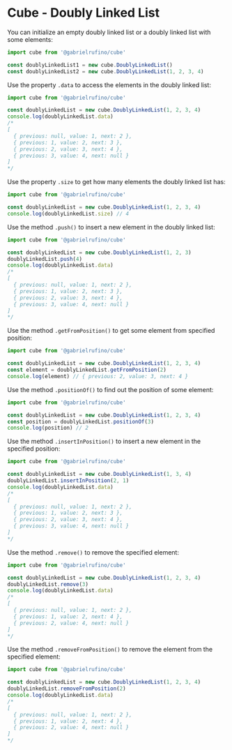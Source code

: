 # Cube - Doubly Linked List

You can initialize an empty doubly linked list or a doubly linked list with some elements:

```js
import cube from '@gabrielrufino/cube'

const doublyLinkedList1 = new cube.DoublyLinkedList()
const doublyLinkedList2 = new cube.DoublyLinkedList(1, 2, 3, 4)
```

Use the property `.data` to access the elements in the doubly linked list:

```js
import cube from '@gabrielrufino/cube'

const doublyLinkedList = new cube.DoublyLinkedList(1, 2, 3, 4)
console.log(doublyLinkedList.data)
/*
[
  { previous: null, value: 1, next: 2 },
  { previous: 1, value: 2, next: 3 },
  { previous: 2, value: 3, next: 4 },
  { previous: 3, value: 4, next: null }
]
*/
```

Use the property `.size` to get how many elements the doubly linked list has:

```js
import cube from '@gabrielrufino/cube'

const doublyLinkedList = new cube.DoublyLinkedList(1, 2, 3, 4)
console.log(doublyLinkedList.size) // 4
```

Use the method `.push()` to insert a new element in the doubly linked list:

```js
import cube from '@gabrielrufino/cube'

const doublyLinkedList = new cube.DoublyLinkedList(1, 2, 3)
doublyLinkedList.push(4)
console.log(doublyLinkedList.data)
/*
[
  { previous: null, value: 1, next: 2 },
  { previous: 1, value: 2, next: 3 },
  { previous: 2, value: 3, next: 4 },
  { previous: 3, value: 4, next: null }
]
*/
```

Use the method `.getFromPosition()` to get some element from specified position:

```js
import cube from '@gabrielrufino/cube'

const doublyLinkedList = new cube.DoublyLinkedList(1, 2, 3, 4)
const element = doublyLinkedList.getFromPosition(2)
console.log(element) // { previous: 2, value: 3, next: 4 }
```

Use the method `.positionOf()` to find out the position of some element:

```js
import cube from '@gabrielrufino/cube'

const doublyLinkedList = new cube.DoublyLinkedList(1, 2, 3, 4)
const position = doublyLinkedList.positionOf(3)
console.log(position) // 2
```

Use the method `.insertInPosition()` to insert a new element in the specified position:

```js
import cube from '@gabrielrufino/cube'

const doublyLinkedList = new cube.DoublyLinkedList(1, 3, 4)
doublyLinkedList.insertInPosition(2, 1)
console.log(doublyLinkedList.data)
/*
[
  { previous: null, value: 1, next: 2 },
  { previous: 1, value: 2, next: 3 },
  { previous: 2, value: 3, next: 4 },
  { previous: 3, value: 4, next: null }
]
*/
```

Use the method `.remove()` to remove the specified element:

```js
import cube from '@gabrielrufino/cube'

const doublyLinkedList = new cube.DoublyLinkedList(1, 2, 3, 4)
doublyLinkedList.remove(3)
console.log(doublyLinkedList.data)
/*
[
  { previous: null, value: 1, next: 2 },
  { previous: 1, value: 2, next: 4 },
  { previous: 2, value: 4, next: null }
]
*/
```

Use the method `.removeFromPosition()` to remove the element from the specified element:

```js
import cube from '@gabrielrufino/cube'

const doublyLinkedList = new cube.DoublyLinkedList(1, 2, 3, 4)
doublyLinkedList.removeFromPosition(2)
console.log(doublyLinkedList.data)
/*
[
  { previous: null, value: 1, next: 2 },
  { previous: 1, value: 2, next: 4 },
  { previous: 2, value: 4, next: null }
]
*/
```
